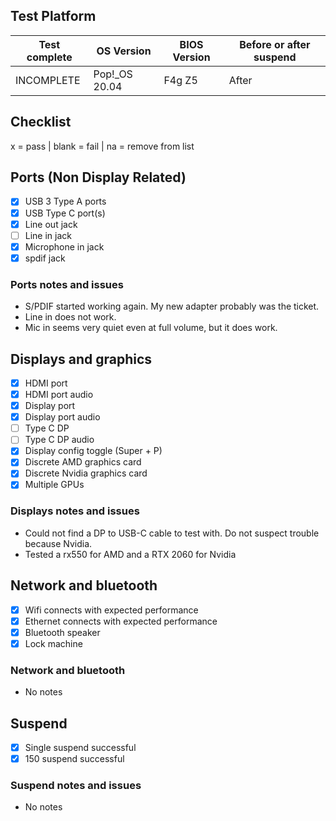 ## Test Platform

| Test complete | OS Version     | BIOS Version | Before or after suspend |
| ------------- | -------------- | ------------ | ----------------------- |
| INCOMPLETE    | Pop!\_OS 20.04 | F4g Z5       | After                   |

## Checklist
x = pass | blank = fail | na = remove from list

## Ports (Non Display Related)

- [x] USB 3 Type A ports
- [x] USB Type C port(s)
- [x] Line out jack
- [ ] Line in jack
- [x] Microphone in jack
- [x] spdif jack

### Ports notes and issues

- S/PDIF started working again. My new adapter probably was the ticket.
- Line in does not work.
- Mic in seems very quiet even at full volume, but it does work.

## Displays and graphics

- [x] HDMI port
- [x] HDMI port audio
- [x] Display port
- [x] Display port audio
- [ ] Type C DP
- [ ] Type C DP audio
- [x] Display config toggle (Super + P)
- [x] Discrete AMD graphics card
- [x] Discrete Nvidia graphics card
- [x] Multiple GPUs

### Displays notes and issues

- Could not find a DP to USB-C cable to test with. Do not suspect trouble because Nvidia.
- Tested a rx550 for AMD and a RTX 2060 for Nvidia

## Network and bluetooth

- [x] Wifi connects with expected performance
- [x] Ethernet connects with expected performance
- [x] Bluetooth speaker
- [x] Lock machine

### Network and bluetooth

- No notes

## Suspend

- [x] Single suspend successful
- [x] 150 suspend successful

### Suspend notes and issues

- No notes

